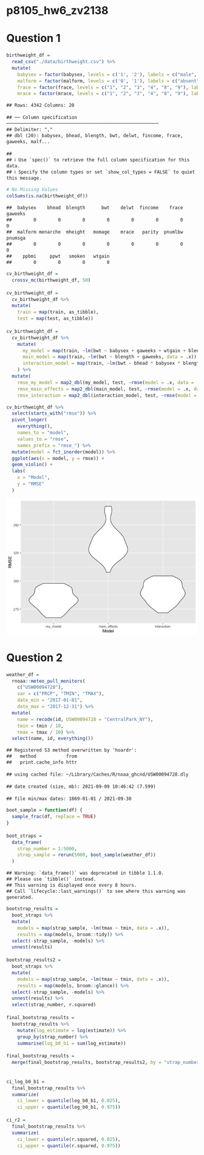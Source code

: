 p8105\_hw6\_zv2138
================

# Question 1

``` r
birthweight_df = 
  read_csv("./data/birthweight.csv") %>% 
  mutate(
    babysex = factor(babysex, levels = c('1', '2'), labels = c("male", "female")),
    malform = factor(malform, levels = c('0', '1'), labels = c("absent", "present")),
    frace = factor(frace, levels = c("1", "2", "3", "4", "8", "9"), labels = c("White", "Black", "Asian", "Puerto Rican", "Other", "Unknown")),
    mrace = factor(mrace, levels = c("1", "2", "3", "4", "8", "9"), labels = c("White", "Black", "Asian", "Puerto Rican", "Other", "Unknown")))
```

    ## Rows: 4342 Columns: 20

    ## ── Column specification ────────────────────────────────────────────────────────
    ## Delimiter: ","
    ## dbl (20): babysex, bhead, blength, bwt, delwt, fincome, frace, gaweeks, malf...

    ## 
    ## ℹ Use `spec()` to retrieve the full column specification for this data.
    ## ℹ Specify the column types or set `show_col_types = FALSE` to quiet this message.

``` r
# No Missing Values 
colSums(is.na(birthweight_df))
```

    ##  babysex    bhead  blength      bwt    delwt  fincome    frace  gaweeks 
    ##        0        0        0        0        0        0        0        0 
    ##  malform menarche  mheight   momage    mrace   parity  pnumlbw  pnumsga 
    ##        0        0        0        0        0        0        0        0 
    ##    ppbmi     ppwt   smoken   wtgain 
    ##        0        0        0        0

``` r
cv_birthweight_df = 
  crossv_mc(birthweight_df, 50) 

cv_birthweight_df = 
  cv_birthweight_df %>% 
  mutate(
    train = map(train, as_tibble),
    test = map(test, as_tibble))

cv_birthweight_df =
  cv_birthweight_df %>% 
    mutate(
      my_model = map(train, ~lm(bwt ~ babysex + gaweeks + wtgain + blength + bhead + malform + momage, data = .x)),
      main_model = map(train, ~lm(bwt ~ blength + gaweeks, data = .x)),
      interaction_model = map(train, ~lm(bwt ~ bhead * babysex * blength, data = .x))
    ) %>% 
  mutate(
    rmse_my_model = map2_dbl(my_model, test, ~rmse(model = .x, data = .y)),
    rmse_main_effects = map2_dbl(main_model, test, ~rmse(model = .x, data = .y)),
    rmse_interaction = map2_dbl(interaction_model, test, ~rmse(model = .x, data = .y)))
```

``` r
cv_birthweight_df %>% 
  select(starts_with("rmse")) %>% 
  pivot_longer(
    everything(),
    names_to = "model",
    values_to = "rmse",
    names_prefix = "rmse_") %>% 
  mutate(model = fct_inorder(model)) %>% 
  ggplot(aes(x = model, y = rmse)) +
  geom_violin() + 
  labs(
    x = "Model",
    y = "RMSE"
  )
```

![](p8105_hw6_zv2138_files/figure-gfm/graphing%20my%20three%20models%20RMSE%20values-1.png)<!-- -->

# Question 2

``` r
weather_df = 
  rnoaa::meteo_pull_monitors(
    c("USW00094728"),
    var = c("PRCP", "TMIN", "TMAX"), 
    date_min = "2017-01-01",
    date_max = "2017-12-31") %>%
  mutate(
    name = recode(id, USW00094728 = "CentralPark_NY"),
    tmin = tmin / 10,
    tmax = tmax / 10) %>%
  select(name, id, everything())
```

    ## Registered S3 method overwritten by 'hoardr':
    ##   method           from
    ##   print.cache_info httr

    ## using cached file: ~/Library/Caches/R/noaa_ghcnd/USW00094728.dly

    ## date created (size, mb): 2021-09-09 10:46:42 (7.599)

    ## file min/max dates: 1869-01-01 / 2021-09-30

``` r
boot_sample = function(df) {
  sample_frac(df, replace = TRUE)
}

boot_straps = 
  data_frame(
    strap_number = 1:5000,
    strap_sample = rerun(5000, boot_sample(weather_df))
  ) 
```

    ## Warning: `data_frame()` was deprecated in tibble 1.1.0.
    ## Please use `tibble()` instead.
    ## This warning is displayed once every 8 hours.
    ## Call `lifecycle::last_warnings()` to see where this warning was generated.

``` r
bootstrap_results = 
  boot_straps %>% 
  mutate(
    models = map(strap_sample, ~lm(tmax ~ tmin, data = .x)),
    results = map(models, broom::tidy)) %>% 
  select(-strap_sample, -models) %>% 
  unnest(results) 

bootstrap_results2 = 
  boot_straps %>% 
  mutate(
    models = map(strap_sample, ~lm(tmax ~ tmin, data = .x)),
    results = map(models, broom::glance)) %>% 
  select(-strap_sample, -models) %>% 
  unnest(results) %>% 
  select(strap_number, r.squared)

final_bootstrap_results =
  bootstrap_results %>% 
    mutate(log_estimate = log(estimate)) %>% 
    group_by(strap_number) %>% 
    summarise(log_b0_b1 = sum(log_estimate)) 

final_bootstrap_results = 
  merge(final_bootstrap_results, bootstrap_results2, by = "strap_number")


ci_log_b0_b1 = 
  final_bootstrap_results %>% 
  summarize(
    ci_lower = quantile(log_b0_b1, 0.025), 
    ci_upper = quantile(log_b0_b1, 0.975))

ci_r2 = 
  final_bootstrap_results %>% 
  summarize(
    ci_lower = quantile(r.squared, 0.025), 
    ci_upper = quantile(r.squared, 0.975))
```
